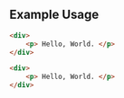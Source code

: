 ## Example Usage

```html preview
<div>
    <p> Hello, World. </p>
</div>
```

```html
<div>
    <p> Hello, World. </p>
</div>
```
